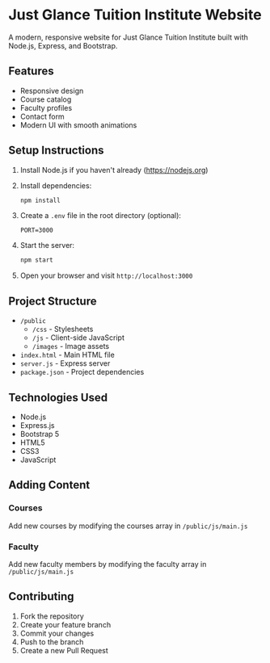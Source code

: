 # Just Glance Tuition Institute Website

A modern, responsive website for Just Glance Tuition Institute built with Node.js, Express, and Bootstrap.

## Features

- Responsive design
- Course catalog
- Faculty profiles
- Contact form
- Modern UI with smooth animations

## Setup Instructions

1. Install Node.js if you haven't already (https://nodejs.org)

2. Install dependencies:
   ```bash
   npm install
   ```

3. Create a `.env` file in the root directory (optional):
   ```
   PORT=3000
   ```

4. Start the server:
   ```bash
   npm start
   ```

5. Open your browser and visit `http://localhost:3000`

## Project Structure

- `/public`
  - `/css` - Stylesheets
  - `/js` - Client-side JavaScript
  - `/images` - Image assets
- `index.html` - Main HTML file
- `server.js` - Express server
- `package.json` - Project dependencies

## Technologies Used

- Node.js
- Express.js
- Bootstrap 5
- HTML5
- CSS3
- JavaScript

## Adding Content

### Courses
Add new courses by modifying the courses array in `/public/js/main.js`

### Faculty
Add new faculty members by modifying the faculty array in `/public/js/main.js`

## Contributing

1. Fork the repository
2. Create your feature branch
3. Commit your changes
4. Push to the branch
5. Create a new Pull Request

